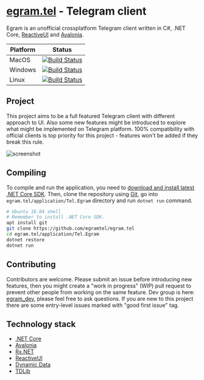 # [egram.tel](https://egram.tel) - Telegram client

Egram is an unofficial crossplatform Telegram client written in C#, .NET Core, [ReactiveUI](https://github.com/reactiveui/ReactiveUI) and [Avalonia](https://github.com/AvaloniaUI/Avalonia).

| Platform | Status |
| -------- | ------ |
| MacOS    | [![Build Status](https://dev.azure.com/egramtel/egramtel/_apis/build/status/egram.mac)](https://dev.azure.com/egramtel/egramtel/_build/latest?definitionId=3) |
| Windows  | [![Build Status](https://dev.azure.com/egramtel/egramtel/_apis/build/status/egram.win)](https://dev.azure.com/egramtel/egramtel/_build/latest?definitionId=1) |
| Linux    | [![Build Status](https://dev.azure.com/egramtel/egramtel/_apis/build/status/egram.linux)](https://dev.azure.com/egramtel/egramtel/_build/latest?definitionId=4) |

## Project

This project aims to be a full featured Telegram client with different approach to UI. Also some new features might be introduced to explore what might be implemented on Telegram platform. 100% compatibility with official clients is top priority for this project - features won't be added if they break this rule.

![screenshot](https://raw.githubusercontent.com/egramtel/egram.tel/master/screenshot.png)

## Compiling

To compile and run the application, you need to [download and install latest .NET Core SDK](https://www.microsoft.com/net/learn/dotnet/hello-world-tutorial). Then, clone the repository using [Git](https://git-scm.com/), go into `egram.tel/application/Tel.Egram` directory and run `dotnet run` command.

```sh
# Ubuntu 18.04 shell
# Remember to install .NET Core SDK.
apt install git
git clone https://github.com/egramtel/egram.tel
cd egram.tel/application/Tel.Egram
dotnet restore
dotnet run
```

## Contributing

Contributors are welcome. Please submit an issue before introducing new features, then you might create a "work in progress" (WIP) pull request to prevent other people from working on the same feature. Dev group is here: [egram_dev](https://t.me/egram_dev), please feel free to ask questions. If you are new to this project there are some entry-level issues marked with "good first issue" tag.

## Technology stack

* [.NET Core](https://github.com/dotnet)
* [Avalonia](https://github.com/AvaloniaUI/Avalonia)
* [Rx.NET](https://github.com/dotnet/reactive)
* [ReactiveUI](https://github.com/reactiveui/ReactiveUI)
* [Dynamic Data](https://github.com/RolandPheasant/DynamicData)
* [TDLib](https://github.com/tdlib/td)
